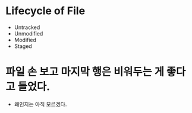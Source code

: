 # Lifecycle of File
- Untracked
- Unmodified
- Modified
- Staged

# 파일 손 보고 마지막 행은 비워두는 게 좋다고 들었다.
- 왜인지는 아직 모르겠다. 